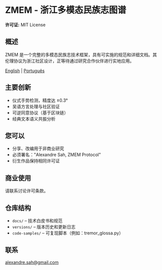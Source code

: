 # ZMEM - 浙江多模态民族志图谱

**许可证:** MIT License

## 概述
ZMEM 是一个完整的多模态民族志技术框架，具有可实施的规范和详细文档。其伦理协议为浙江社区设计，正等待通过研究合作伙伴进行实地应用。

[English](README.md) | [Português](README-pt-BR.md)

## 主要创新
- 仪式手势检测，精度达 ±0.3°
- 吴语方言处理与社区验证
- 可逆同意协议（基于区块链）
- 经典文本语义共振分析

## 您可以
- 分享、改编用于非商业研究
- 必须署名："Alexandre Sah, ZMEM Protocol"
- 衍生作品保持相同许可证

## 商业使用
请联系讨论许可条款。

## 仓库结构
- `docs/` – 技术白皮书和规范
- `versions/` – 版本历史和更新日志
- `code-samples/` – 可复现脚本（例如：tremor_glossa.py）

## 联系
alexandre.sah@gmail.com
